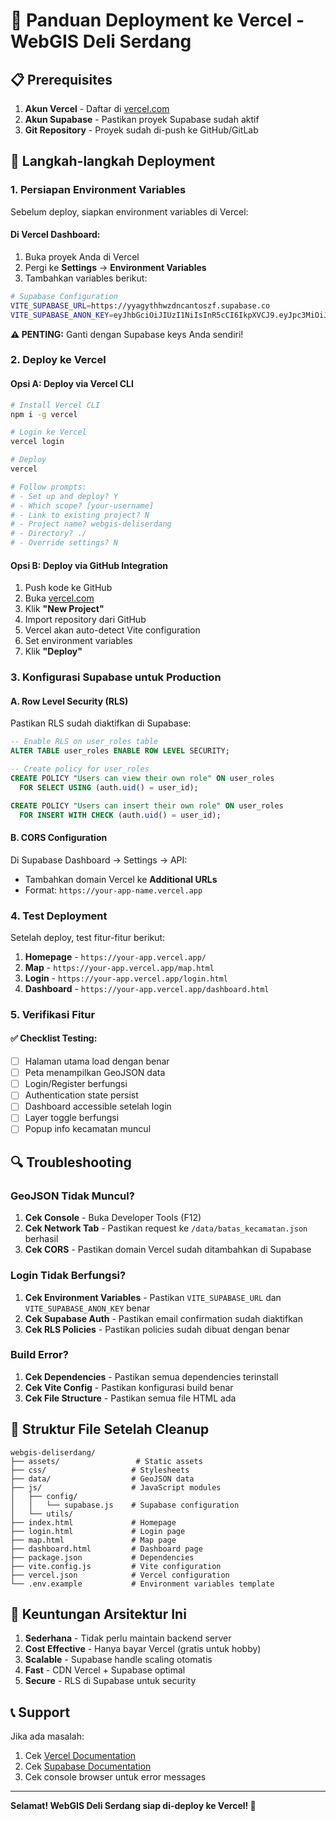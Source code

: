 # 🚀 Panduan Deployment ke Vercel - WebGIS Deli Serdang

## 📋 Prerequisites

1. **Akun Vercel** - Daftar di [vercel.com](https://vercel.com)
2. **Akun Supabase** - Pastikan proyek Supabase sudah aktif
3. **Git Repository** - Proyek sudah di-push ke GitHub/GitLab

## 🔧 Langkah-langkah Deployment

### 1. **Persiapan Environment Variables**

Sebelum deploy, siapkan environment variables di Vercel:

#### Di Vercel Dashboard:
1. Buka proyek Anda di Vercel
2. Pergi ke **Settings** → **Environment Variables**
3. Tambahkan variables berikut:

```bash
# Supabase Configuration
VITE_SUPABASE_URL=https://yyagythhwzdncantoszf.supabase.co
VITE_SUPABASE_ANON_KEY=eyJhbGciOiJIUzI1NiIsInR5cCI6IkpXVCJ9.eyJpc3MiOiJzdXBhYmFzZSIsInJlZiI6Inl5YWd5dGhod3pkbmNhbnRvc3pmIiwicm9sZSI6ImFub24iLCJpYXQiOjE3NjA1NzkzMzcsImV4cCI6MjA3NjE1NTMzN30.R1fbe6pwq6d7ZJ5posqv2m4lhWhdnN9GxeJx-NDv0Yo
```

**⚠️ PENTING:** Ganti dengan Supabase keys Anda sendiri!

### 2. **Deploy ke Vercel**

#### Opsi A: Deploy via Vercel CLI
```bash
# Install Vercel CLI
npm i -g vercel

# Login ke Vercel
vercel login

# Deploy
vercel

# Follow prompts:
# - Set up and deploy? Y
# - Which scope? [your-username]
# - Link to existing project? N
# - Project name? webgis-deliserdang
# - Directory? ./
# - Override settings? N
```

#### Opsi B: Deploy via GitHub Integration
1. Push kode ke GitHub
2. Buka [vercel.com](https://vercel.com)
3. Klik **"New Project"**
4. Import repository dari GitHub
5. Vercel akan auto-detect Vite configuration
6. Set environment variables
7. Klik **"Deploy"**

### 3. **Konfigurasi Supabase untuk Production**

#### A. Row Level Security (RLS)
Pastikan RLS sudah diaktifkan di Supabase:

```sql
-- Enable RLS on user_roles table
ALTER TABLE user_roles ENABLE ROW LEVEL SECURITY;

-- Create policy for user_roles
CREATE POLICY "Users can view their own role" ON user_roles
  FOR SELECT USING (auth.uid() = user_id);

CREATE POLICY "Users can insert their own role" ON user_roles
  FOR INSERT WITH CHECK (auth.uid() = user_id);
```

#### B. CORS Configuration
Di Supabase Dashboard → Settings → API:
- Tambahkan domain Vercel ke **Additional URLs**
- Format: `https://your-app-name.vercel.app`

### 4. **Test Deployment**

Setelah deploy, test fitur-fitur berikut:

1. **Homepage** - `https://your-app.vercel.app/`
2. **Map** - `https://your-app.vercel.app/map.html`
3. **Login** - `https://your-app.vercel.app/login.html`
4. **Dashboard** - `https://your-app.vercel.app/dashboard.html`

### 5. **Verifikasi Fitur**

#### ✅ Checklist Testing:
- [ ] Halaman utama load dengan benar
- [ ] Peta menampilkan GeoJSON data
- [ ] Login/Register berfungsi
- [ ] Authentication state persist
- [ ] Dashboard accessible setelah login
- [ ] Layer toggle berfungsi
- [ ] Popup info kecamatan muncul

## 🔍 Troubleshooting

### GeoJSON Tidak Muncul?
1. **Cek Console** - Buka Developer Tools (F12)
2. **Cek Network Tab** - Pastikan request ke `/data/batas_kecamatan.json` berhasil
3. **Cek CORS** - Pastikan domain Vercel sudah ditambahkan di Supabase

### Login Tidak Berfungsi?
1. **Cek Environment Variables** - Pastikan `VITE_SUPABASE_URL` dan `VITE_SUPABASE_ANON_KEY` benar
2. **Cek Supabase Auth** - Pastikan email confirmation sudah diaktifkan
3. **Cek RLS Policies** - Pastikan policies sudah dibuat dengan benar

### Build Error?
1. **Cek Dependencies** - Pastikan semua dependencies terinstall
2. **Cek Vite Config** - Pastikan konfigurasi build benar
3. **Cek File Structure** - Pastikan semua file HTML ada

## 📁 Struktur File Setelah Cleanup

```
webgis-deliserdang/
├── assets/                 # Static assets
├── css/                   # Stylesheets
├── data/                  # GeoJSON data
├── js/                    # JavaScript modules
│   ├── config/
│   │   └── supabase.js    # Supabase configuration
│   └── utils/
├── index.html             # Homepage
├── login.html             # Login page
├── map.html               # Map page
├── dashboard.html         # Dashboard page
├── package.json           # Dependencies
├── vite.config.js         # Vite configuration
├── vercel.json            # Vercel configuration
└── .env.example           # Environment variables template
```

## 🎯 Keuntungan Arsitektur Ini

1. **Sederhana** - Tidak perlu maintain backend server
2. **Cost Effective** - Hanya bayar Vercel (gratis untuk hobby)
3. **Scalable** - Supabase handle scaling otomatis
4. **Fast** - CDN Vercel + Supabase optimal
5. **Secure** - RLS di Supabase untuk security

## 📞 Support

Jika ada masalah:
1. Cek [Vercel Documentation](https://vercel.com/docs)
2. Cek [Supabase Documentation](https://supabase.com/docs)
3. Cek console browser untuk error messages

---

**Selamat! WebGIS Deli Serdang siap di-deploy ke Vercel! 🎉**